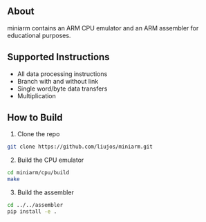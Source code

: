## About

miniarm contains an ARM CPU emulator and an ARM assembler for educational purposes.

## Supported Instructions
- All data processing instructions
- Branch with and without link
- Single word/byte data transfers
- Multiplication 

## How to Build

1. Clone the repo
```sh
git clone https://github.com/liujos/miniarm.git
```
2. Build the CPU emulator
```sh
cd miniarm/cpu/build
make
```

3. Build the assembler
```sh
cd ../../assembler
pip install -e .
```

   


